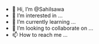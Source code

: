 - 👋 Hi, I’m @Sahilsawa
- 👀 I’m interested in ...
- 🌱 I’m currently learning ...
- 💞️ I’m looking to collaborate on ...
- 📫 How to reach me ...

<!---
Sahilsawa/Sahilsawa is a ✨ special ✨ repository because its `README.md` (this file) appears on your GitHub profile.
You can click the Preview link to take a look at your changes.
--->
